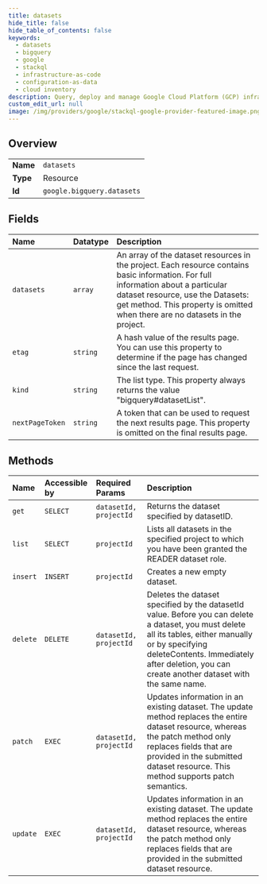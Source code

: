 ```yaml
---
title: datasets
hide_title: false
hide_table_of_contents: false
keywords:
  - datasets
  - bigquery
  - google    
  - stackql
  - infrastructure-as-code
  - configuration-as-data
  - cloud inventory
description: Query, deploy and manage Google Cloud Platform (GCP) infrastructure and resources using SQL
custom_edit_url: null
image: /img/providers/google/stackql-google-provider-featured-image.png
---
```

  
    

## Overview
<table><tbody>
<tr><td><b>Name</b></td><td><code>datasets</code></td></tr>
<tr><td><b>Type</b></td><td>Resource</td></tr>
<tr><td><b>Id</b></td><td><code>google.bigquery.datasets</code></td></tr>
</tbody></table>

## Fields
| Name | Datatype | Description |
|:-----|:---------|:------------|
| `datasets` | `array` | An array of the dataset resources in the project. Each resource contains basic information. For full information about a particular dataset resource, use the Datasets: get method. This property is omitted when there are no datasets in the project. |
| `etag` | `string` | A hash value of the results page. You can use this property to determine if the page has changed since the last request. |
| `kind` | `string` | The list type. This property always returns the value "bigquery#datasetList". |
| `nextPageToken` | `string` | A token that can be used to request the next results page. This property is omitted on the final results page. |
## Methods
| Name | Accessible by | Required Params | Description |
|:-----|:--------------|:----------------|:------------|
| `get` | `SELECT` | `datasetId, projectId` | Returns the dataset specified by datasetID. |
| `list` | `SELECT` | `projectId` | Lists all datasets in the specified project to which you have been granted the READER dataset role. |
| `insert` | `INSERT` | `projectId` | Creates a new empty dataset. |
| `delete` | `DELETE` | `datasetId, projectId` | Deletes the dataset specified by the datasetId value. Before you can delete a dataset, you must delete all its tables, either manually or by specifying deleteContents. Immediately after deletion, you can create another dataset with the same name. |
| `patch` | `EXEC` | `datasetId, projectId` | Updates information in an existing dataset. The update method replaces the entire dataset resource, whereas the patch method only replaces fields that are provided in the submitted dataset resource. This method supports patch semantics. |
| `update` | `EXEC` | `datasetId, projectId` | Updates information in an existing dataset. The update method replaces the entire dataset resource, whereas the patch method only replaces fields that are provided in the submitted dataset resource. |
